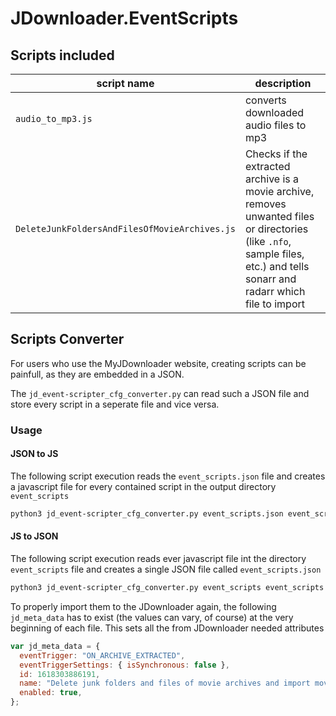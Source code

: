 # JDownloader.EventScripts

## Scripts included

| script name                                   | description                                                                                                                                                                  |
| --------------------------------------------- | ---------------------------------------------------------------------------------------------------------------------------------------------------------------------------- |
| `audio_to_mp3.js`                             | converts downloaded audio files to mp3                                                                                                                                       |
| `DeleteJunkFoldersAndFilesOfMovieArchives.js` | Checks if the extracted archive is a movie archive, removes unwanted files or directories (like `.nfo`, sample files, etc.) and tells sonarr and radarr which file to import |

## Scripts Converter

For users who use the MyJDownloader website, creating scripts can be painfull, as they are embedded in a JSON.

The `jd_event-scripter_cfg_converter.py` can read such a JSON file and store every script in a seperate file and vice versa.

### Usage

#### JSON to JS

The following script execution reads the `event_scripts.json` file and creates a javascript file for every contained script in the output directory `event_scripts`

```bash
python3 jd_event-scripter_cfg_converter.py event_scripts.json event_scripts
```

#### JS to JSON

The following script execution reads ever javascript file int the directory `event_scripts` file and creates a single JSON file called `event_scripts.json`

```bash
python3 jd_event-scripter_cfg_converter.py event_scripts event_scripts.json
```

To properly import them to the JDownloader again, the following `jd_meta_data` has to exist (the values can vary, of course) at the very beginning of each file. This sets all the from JDownloader needed attributes

```javascript
var jd_meta_data = {
  eventTrigger: "ON_ARCHIVE_EXTRACTED",
  eventTriggerSettings: { isSynchronous: false },
  id: 1618303886191,
  name: "Delete junk folders and files of movie archives and import movies",
  enabled: true,
};
```
